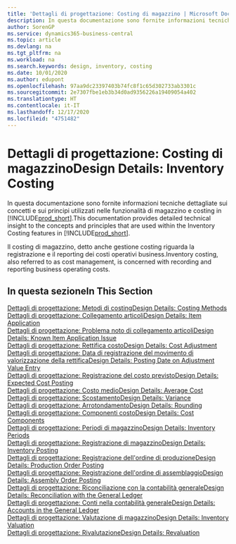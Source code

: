 ```yaml
---
title: 'Dettagli di progettazione: Costing di magazzino | Microsoft Docs'
description: In questa documentazione sono fornite informazioni tecniche dettagliate sui concetti e sui principi utilizzati nelle funzionalità di magazzino e costing in Business Central.
author: SorenGP
ms.service: dynamics365-business-central
ms.topic: article
ms.devlang: na
ms.tgt_pltfrm: na
ms.workload: na
ms.search.keywords: design, inventory, costing
ms.date: 10/01/2020
ms.author: edupont
ms.openlocfilehash: 97aa9dc23397403b74fc8f1c65d302733ab3301c
ms.sourcegitcommit: 2e7307fbe1eb3b34d0ad9356226a19409054a402
ms.translationtype: HT
ms.contentlocale: it-IT
ms.lasthandoff: 12/17/2020
ms.locfileid: "4751482"
---
```

# <a name="design-details-inventory-costing"></a><span data-ttu-id="8b107-103">Dettagli di progettazione: Costing di magazzino</span><span class="sxs-lookup"><span data-stu-id="8b107-103">Design Details: Inventory Costing</span></span>
<span data-ttu-id="8b107-104">In questa documentazione sono fornite informazioni tecniche dettagliate sui concetti e sui principi utilizzati nelle funzionalità di magazzino e costing in [!INCLUDE[prod_short](includes/prod_short.md)].</span><span class="sxs-lookup"><span data-stu-id="8b107-104">This documentation provides detailed technical insight to the concepts and principles that are used within the Inventory Costing features in [!INCLUDE[prod_short](includes/prod_short.md)].</span></span>  

<span data-ttu-id="8b107-105">Il costing di magazzino, detto anche gestione costing riguarda la registrazione e il reporting dei costi operativi business.</span><span class="sxs-lookup"><span data-stu-id="8b107-105">Inventory costing, also referred to as cost management, is concerned with recording and reporting business operating costs.</span></span>  

## <a name="in-this-section"></a><span data-ttu-id="8b107-106">In questa sezione</span><span class="sxs-lookup"><span data-stu-id="8b107-106">In This Section</span></span>  
[<span data-ttu-id="8b107-107">Dettagli di progettazione: Metodi di costing</span><span class="sxs-lookup"><span data-stu-id="8b107-107">Design Details: Costing Methods</span></span>](design-details-costing-methods.md)  
[<span data-ttu-id="8b107-108">Dettagli di progettazione: Collegamento articoli</span><span class="sxs-lookup"><span data-stu-id="8b107-108">Design Details: Item Application</span></span>](design-details-item-application.md)  
[<span data-ttu-id="8b107-109">Dettagli di progettazione: Problema noto di collegamento articoli</span><span class="sxs-lookup"><span data-stu-id="8b107-109">Design Details: Known Item Application Issue</span></span>](design-details-inventory-zero-level-open-item-ledger-entries.md)  
[<span data-ttu-id="8b107-110">Dettagli di progettazione: Rettifica costo</span><span class="sxs-lookup"><span data-stu-id="8b107-110">Design Details: Cost Adjustment</span></span>](design-details-cost-adjustment.md)  
[<span data-ttu-id="8b107-111">Dettagli di progettazione: Data di registrazione del movimento di valorizzazione della rettifica</span><span class="sxs-lookup"><span data-stu-id="8b107-111">Design Details: Posting Date on Adjustment Value Entry</span></span>](design-details-inventory-adjustment-value-entry-posting-date.md)  
[<span data-ttu-id="8b107-112">Dettagli di progettazione: Registrazione del costo previsto</span><span class="sxs-lookup"><span data-stu-id="8b107-112">Design Details: Expected Cost Posting</span></span>](design-details-expected-cost-posting.md)  
[<span data-ttu-id="8b107-113">Dettagli di progettazione: Costo medio</span><span class="sxs-lookup"><span data-stu-id="8b107-113">Design Details: Average Cost</span></span>](design-details-average-cost.md)  
[<span data-ttu-id="8b107-114">Dettagli di progettazione: Scostamento</span><span class="sxs-lookup"><span data-stu-id="8b107-114">Design Details: Variance</span></span>](design-details-variance.md)  
[<span data-ttu-id="8b107-115">Dettagli di progettazione: Arrotondamento</span><span class="sxs-lookup"><span data-stu-id="8b107-115">Design Details: Rounding</span></span>](design-details-rounding.md)  
[<span data-ttu-id="8b107-116">Dettagli di progettazione: Componenti costo</span><span class="sxs-lookup"><span data-stu-id="8b107-116">Design Details: Cost Components</span></span>](design-details-cost-components.md)  
[<span data-ttu-id="8b107-117">Dettagli di progettazione: Periodi di magazzino</span><span class="sxs-lookup"><span data-stu-id="8b107-117">Design Details: Inventory Periods</span></span>](design-details-inventory-periods.md)  
[<span data-ttu-id="8b107-118">Dettagli di progettazione: Registrazione di magazzino</span><span class="sxs-lookup"><span data-stu-id="8b107-118">Design Details: Inventory Posting</span></span>](design-details-inventory-posting.md)  
[<span data-ttu-id="8b107-119">Dettagli di progettazione: Registrazione dell'ordine di produzione</span><span class="sxs-lookup"><span data-stu-id="8b107-119">Design Details: Production Order Posting</span></span>](design-details-production-order-posting.md)  
[<span data-ttu-id="8b107-120">Dettagli di progettazione: Registrazione dell'ordine di assemblaggio</span><span class="sxs-lookup"><span data-stu-id="8b107-120">Design Details: Assembly Order Posting</span></span>](design-details-assembly-order-posting.md)  
[<span data-ttu-id="8b107-121">Dettagli di progettazione: Riconciliazione con la contabilità generale</span><span class="sxs-lookup"><span data-stu-id="8b107-121">Design Details: Reconciliation with the General Ledger</span></span>](design-details-reconciliation-with-the-general-ledger.md)  
[<span data-ttu-id="8b107-122">Dettagli di progettazione: Conti nella contabilità generale</span><span class="sxs-lookup"><span data-stu-id="8b107-122">Design Details: Accounts in the General Ledger</span></span>](design-details-accounts-in-the-general-ledger.md)  
[<span data-ttu-id="8b107-123">Dettagli di progettazione: Valutazione di magazzino</span><span class="sxs-lookup"><span data-stu-id="8b107-123">Design Details: Inventory Valuation</span></span>](design-details-inventory-valuation.md)  
[<span data-ttu-id="8b107-124">Dettagli di progettazione: Rivalutazione</span><span class="sxs-lookup"><span data-stu-id="8b107-124">Design Details: Revaluation</span></span>](design-details-revaluation.md)
